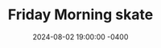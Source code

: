 ---
  date: 2024-08-02 19:00:00 -0400
  title: Friday Morning skate

  start: New York Marriott Downtown, 6:45 pm
  end: New York Marriott Downtown
  distance: 14 miles 
---